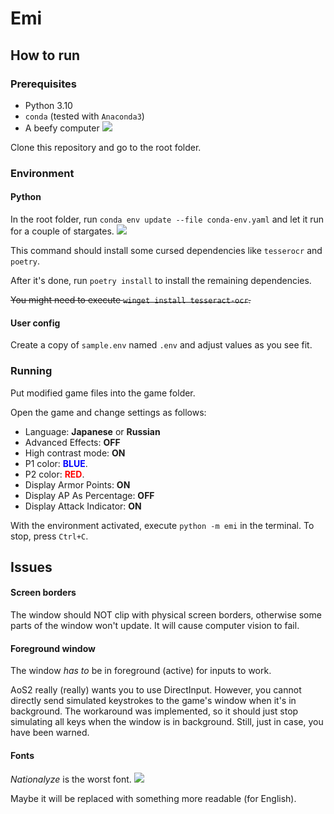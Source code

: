# Emi

## How to run

### Prerequisites

- Python 3.10
- `conda` (tested with `Anaconda3`)
- A beefy computer ![](https://steamcommunity-a.akamaihd.net/economy/emoticon/:ohh_yeah:)

Clone this repository and go to the root folder.

### Environment

#### Python

In the root folder, run `conda env update --file conda-env.yaml`
and let it run for a couple of stargates. ![](https://steamcommunity-a.akamaihd.net/economy/emoticon/:ohh_yeah:)

This command should install some cursed dependencies like `tesserocr` and `poetry`.

After it's done, run `poetry install` to install the remaining dependencies.

~~You might need to execute `winget install tesseract-ocr`.~~

#### User config

Create a copy of `sample.env` named `.env` and adjust values as you see fit.

### Running

Put modified game files into the game folder.

Open the game and change settings as follows:

- Language: **Japanese** or **Russian**
- Advanced Effects: **OFF**
- High contrast mode: **ON**
- P1 color: <span style="color:blue">**BLUE**</span>.
- P2 color: <span style="color:red">**RED**</span>.
- Display Armor Points: **ON**
- Display AP As Percentage: **OFF**
- Display Attack Indicator: **ON**

With the environment activated, execute `python -m emi` in the terminal.
To stop, press `Ctrl+C`.

## Issues

#### Screen borders

The window should NOT clip with physical screen borders,
otherwise some parts of the window won't update.
It will cause computer vision to fail.

#### Foreground window

The window _has to_ be in foreground (active) for inputs to work.

AoS2 really (really) wants you to use DirectInput.
However, you cannot directly send simulated keystrokes to the game's window when it's in background.
The workaround was implemented,
so it should just stop simulating all keys when the window is in background.
Still, just in case, you have been warned.

#### Fonts

*Nationalyze* is the worst font. ![](https://steamcommunity-a.akamaihd.net/economy/emoticon/:ohh_yeah:)

Maybe it will be replaced with something more readable (for English).
